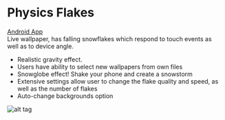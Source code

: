 # Physics Flakes
<a href="https://play.google.com/store/apps/details?id=com.hamilton.joel.physicsflakes.free&hl=en">Android App</a>
<br>
Live wallpaper, has falling snowflakes which respond to touch events as well as to device angle. 
<ul>
	<li>Realistic gravity effect.
	<li>Users have ability to select new wallpapers from own files
	<li>Snowglobe effect! Shake your phone and create a snowstorm
	<li>Extensive settings allow user to change the flake quality and speed, as well as the number of flakes
	<li>Auto-change backgrounds option
</ul>

![alt tag](http://joelhamilton.ca/img/projects/project-page/physics-flakes.jpg)
